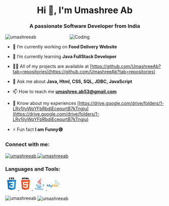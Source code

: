 <h1 align="center">Hi 👋, I'm Umashree Ab</h1>
<h3 align="center">A passionate Software Developer from India</h3>

<img align="right" alt="Coding" width="300" src="https://pro2-bar-s3-cdn-cf5.myportfolio.com/17a47d9e8f4727ce5f3e48805b2d8eb2/67cb1a46-1d0c-45fe-ab3f-520e4802b1b8_rwc_0x7x800x626x800.gif?h=3ef38d2bcece76203455258e0d585fe9">

<p align="left"> <img src="https://komarev.com/ghpvc/?username=umashreeab&label=Profile%20views&color=0e75b6&style=flat" alt="umashreeab" /> </p>

- 🔭 I’m currently working on **Food Delivery Website**

- 🌱 I’m currently learning **Java FullStack Developer**

- 👨‍💻 All of my projects are available at [https://github.com/UmashreeAb?tab=repositories](https://github.com/UmashreeAb?tab=repositories)

- 💬 Ask me about **Java, Html, CSS, SQL, JDBC, JavaScript**

- 📫 How to reach me **umashree.ab53@gmail.com**

- 📄 Know about my experiences [https://drive.google.com/drive/folders/1-LRv1ilyWqYFbRbdiEcequrtB7kTngju](https://drive.google.com/drive/folders/1-LRv1ilyWqYFbRbdiEcequrtB7kTngju)

- ⚡ Fun fact **I am Funny😅**

<h3 align="left">Connect with me:</h3>
<p align="left">
    <a href="https://linkedin.com/in/umashreeab" target="blank">
        <img align="center" src="https://raw.githubusercontent.com/rahuldkjain/github-profile-readme-generator/master/src/images/icons/Social/linked-in-alt.svg" alt="umashreeab" height="30" width="40" />
    </a>
    <a href="https://github.com/UmashreeAb" target="blank">
        <img align="center" src="https://raw.githubusercontent.com/rahuldkjain/github-profile-readme-generator/master/src/images/icons/Social/github.svg" alt="umashreeab" height="30" width="40" />
    </a>
</p>

<h3 align="left">Languages and Tools:</h3>
<p align="left"> <a href="https://www.w3schools.com/css/" target="blank" rel="noreferrer"> <img src="https://raw.githubusercontent.com/devicons/devicon/master/icons/css3/css3-original-wordmark.svg" alt="css3" width="40" height="40"/> </a> <a href="https://www.w3.org/html/" target="_blank" rel="noreferrer"> <img src="https://raw.githubusercontent.com/devicons/devicon/master/icons/html5/html5-original-wordmark.svg" alt="html5" width="40" height="40"/> </a> <a href="https://www.java.com" target="_blank" rel="noreferrer"> <img src="https://raw.githubusercontent.com/devicons/devicon/master/icons/java/java-original.svg" alt="java" width="40" height="40"/> </a> <a href="https://www.mysql.com/" target="_blank" rel="noreferrer"> <img src="https://raw.githubusercontent.com/devicons/devicon/master/icons/mysql/mysql-original-wordmark.svg" alt="mysql" width="40" height="40"/> </a> </p>

<p><img align="left" src="https://github-readme-stats.vercel.app/api/top-langs?username=umashreeab&show_icons=true&locale=en&layout=compact" alt="umashreeab" /></p>

<p>&nbsp;<img align="center" src="https://github-readme-stats.vercel.app/api?username=umashreeab&show_icons=true&locale=en" alt="umashreeab" /></p>


